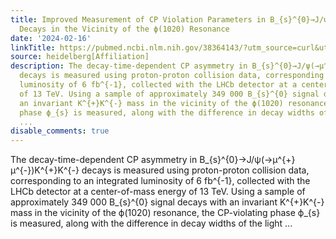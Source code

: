 ```yaml
---
title: Improved Measurement of CP Violation Parameters in B_{s}^{0}→J/ψK^{+}K^{-}
  Decays in the Vicinity of the ϕ(1020) Resonance
date: '2024-02-16'
linkTitle: https://pubmed.ncbi.nlm.nih.gov/38364143/?utm_source=curl&utm_medium=rss&utm_campaign=pubmed-2&utm_content=1FakS-2QOkCT8HsMOQP1bCRQ4YzyumYOmxmF0moLsQ3dFB1E9V&fc=20220326224207&ff=20240217170652&v=2.18.0
source: heidelberg[Affiliation]
description: The decay-time-dependent CP asymmetry in B_{s}^{0}→J/ψ(→μ^{+}μ^{-})K^{+}K^{-}
  decays is measured using proton-proton collision data, corresponding to an integrated
  luminosity of 6 fb^{-1}, collected with the LHCb detector at a center-of-mass energy
  of 13 TeV. Using a sample of approximately 349 000 B_{s}^{0} signal decays with
  an invariant K^{+}K^{-} mass in the vicinity of the ϕ(1020) resonance, the CP-violating
  phase ϕ_{s} is measured, along with the difference in decay widths of the light
  ...
disable_comments: true
---
```

The decay-time-dependent CP asymmetry in B_{s}^{0}→J/ψ(→μ^{+}μ^{-})K^{+}K^{-} decays is measured using proton-proton collision data, corresponding to an integrated luminosity of 6 fb^{-1}, collected with the LHCb detector at a center-of-mass energy of 13 TeV. Using a sample of approximately 349 000 B_{s}^{0} signal decays with an invariant K^{+}K^{-} mass in the vicinity of the ϕ(1020) resonance, the CP-violating phase ϕ_{s} is measured, along with the difference in decay widths of the light ...